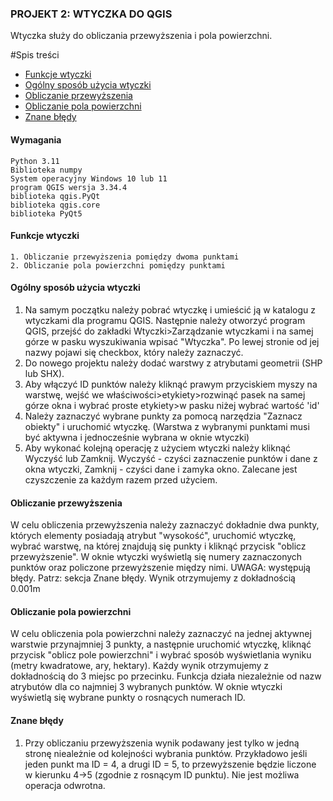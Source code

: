 ### PROJEKT 2: WTYCZKA DO QGIS

Wtyczka służy do obliczania przewyższenia i pola powierzchni.

#Spis treści

* [Funkcje wtyczki](#funkcje-wtyczki)
* [Ogólny sposób użycia wtyczki](#ogólny-sposób-użycia-wtyczki)
* [Obliczanie przewyższenia](#obliczanie-przewyższenia)
* [Obliczanie pola powierzchni](#obliczanie-pola-powierzchni)
* [Znane błędy](#znane-błędy)

#### Wymagania
```
Python 3.11
Biblioteka numpy
System operacyjny Windows 10 lub 11
program QGIS wersja 3.34.4
biblioteka qgis.PyQt
biblioteka qgis.core
biblioteka PyQt5
```
#### Funkcje wtyczki
 ```
 1. Obliczanie przewyższenia pomiędzy dwoma punktami
 2. Obliczanie pola powierzchni pomiędzy punktami
 ```
#### Ogólny sposób użycia wtyczki

1. Na samym początku należy pobrać wtyczkę i umieścić ją w katalogu z wtyczkami dla programu QGIS. Następnie należy otworzyć program QGIS, przejść do zakładki Wtyczki>Zarządzanie wtyczkami i na samej górze w pasku wyszukiwania wpisać "Wtyczka". 
Po lewej stronie od jej nazwy pojawi się checkbox, który należy zaznaczyć.
2. Do nowego projektu należy dodać warstwy z atrybutami geometrii (SHP lub SHX).
3. Aby włączyć ID punktów należy kliknąć prawym przyciskiem myszy na warstwę, wejść we właściwości>etykiety>rozwinąć pasek na samej górze okna i wybrać proste etykiety>w pasku niżej wybrać wartość 'id'
4. Należy zaznaczyć wybrane punkty za pomocą narzędzia "Zaznacz obiekty" i uruchomić wtyczkę. (Warstwa z wybranymi punktami musi być aktywna i jednocześnie wybrana w oknie wtyczki)
5. Aby wykonać kolejną operację z użyciem wtyczki należy kliknąć Wyczyść lub Zamknij. Wyczyść - czyści zaznaczenie punktów i dane z okna wtyczki, Zamknij - czyści dane i zamyka okno. 
Zalecane jest czyszczenie za każdym razem przed użyciem.

#### Obliczanie przewyższenia

W celu obliczenia przewyższenia należy zaznaczyć dokładnie dwa punkty, których elementy posiadają atrybut "wysokość", uruchomić wtyczkę, wybrać warstwę, na której znajdują się punkty 
i kliknąć przycisk "oblicz przewyższenie". W oknie wtyczki wyświetlą się numery zaznaczonych punktów oraz policzone przewyższenie między nimi. UWAGA: występują błędy. Patrz: sekcja Znane błędy.
Wynik otrzymujemy z dokładnością 0.001m


#### Obliczanie pola powierzchni

W celu obliczenia pola powierzchni należy zaznaczyć na jednej aktywnej warstwie przynajmniej 3 punkty, a następnie uruchomić wtyczkę, kliknąć przycisk "oblicz pole powierzchni" 
i wybrać sposób wyświetlania wyniku (metry kwadratowe, ary, hektary). Każdy wynik otrzymujemy z dokładnością do 3 miejsc po przecinku. Funkcja działa niezależnie od nazw atrybutów dla co najmniej
3 wybranych punktów. W oknie wtyczki wyświetlą się wybrane punkty o rosnących numerach ID.


#### Znane błędy

1. Przy obliczaniu przewyższenia wynik podawany jest tylko w jedną stronę nieależnie od kolejności wybrania punktów. Przykładowo jeśli jeden punkt ma ID = 4, a drugi ID = 5, to przewyższenie
będzie liczone w kierunku 4->5 (zgodnie z rosnącym ID punktu). Nie jest możliwa operacja odwrotna.
